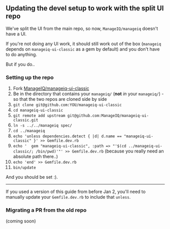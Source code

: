 ## Updating the devel setup to work with the split UI repo

We've split the UI from the main repo, so now, `ManageIQ/manageiq` doesn't have a UI.

If you're not doing any UI work, it should still work out of the box (`manageiq` depends on `manageiq-ui-classic` as a gem by default) and you don't have to do anything.

But if you do..


### Setting up the repo

1. Fork [ManageIQ/manageiq-ui-classic](https://github.com/ManageIQ/manageiq-ui-classic)
1. Be in the directory that contains your `manageiq/` (**not** *in* your `manageiq/`) - so that the two repos are cloned side by side
1. `git clone git@github.com:YOU/manageiq-ui-classic`
1. `cd manageiq-ui-classic`
1. `git remote add upstream git@github.com:ManageIQ/manageiq-ui-classic.git`
1. `ln -s ../../manageiq spec/`
1. `cd ../manageiq`
1. `echo 'unless dependencies.detect { |d| d.name == "manageiq-ui-classic" }' >> Gemfile.dev.rb`
1. `echo '  gem "manageiq-ui-classic", :path => "'$(cd ../manageiq-ui-classic/; /bin/pwd)'"' >> Gemfile.dev.rb` (because you really need an absolute path there..)
1. `echo 'end' >> Gemfile.dev.rb`
1. `bin/update`

And you should be set :).


---

If you used a version of this guide from before Jan 2, you'll need to manually update your `Gemfile.dev.rb` to include that `unless`.


### Migrating a PR from the old repo

(coming soon)
